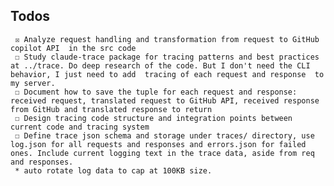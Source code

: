 ##  Todos
     ☒ Analyze request handling and transformation from request to GitHub copilot API  in the src code               
     ☐ Study claude-trace package for tracing patterns and best practices at ../trace. Do deep research of the code. But I don't need the CLI behavior, I just need to add  tracing of each request and response  to my server. 
     ☐ Document how to save the tuple for each request and response: received request, translated request to GitHub API, received response from GitHub and translated response to return
     ☐ Design tracing code structure and integration points between current code and tracing system
     ☐ Define trace json schema and storage under traces/ directory, use log.json for all requests and responses and errors.json for failed ones. Include current logging text in the trace data, aside from req and responses.
     * auto rotate log data to cap at 100KB size.
 
